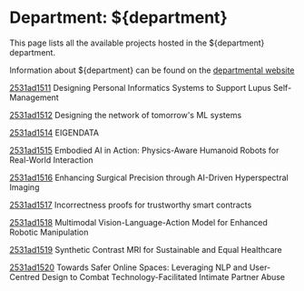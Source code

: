 # Department: **${department}**

This page lists all the available projects hosted in the ${department} department.

Information about ${department} can be found on the [departmental website](https://www.ucl.ac.uk/computer-science)

[2531ad1511](../projects/2531ad1511.md) Designing Personal Informatics Systems to Support Lupus Self-Management

[2531ad1512](../projects/2531ad1512.md) Designing the network of tomorrow's ML systems

[2531ad1514](../projects/2531ad1514.md) EIGENDATA

[2531ad1515](../projects/2531ad1515.md) Embodied AI in Action: Physics-Aware Humanoid Robots for Real-World Interaction

[2531ad1516](../projects/2531ad1516.md) Enhancing Surgical Precision through AI-Driven Hyperspectral Imaging

[2531ad1517](../projects/2531ad1517.md) Incorrectness proofs for trustworthy smart contracts

[2531ad1518](../projects/2531ad1518.md) Multimodal Vision-Language-Action Model for Enhanced Robotic Manipulation

[2531ad1519](../projects/2531ad1519.md) Synthetic Contrast MRI for Sustainable and Equal Healthcare

[2531ad1520](../projects/2531ad1520.md) Towards Safer Online Spaces: Leveraging NLP and User-Centred Design to Combat Technology-Facilitated Intimate Partner Abuse

